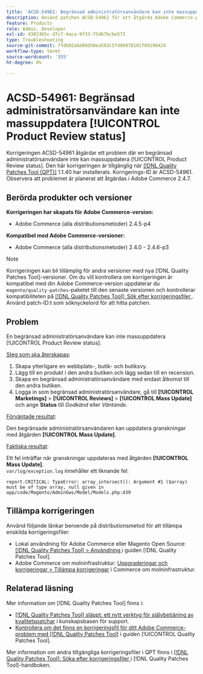 ```yaml
---
title: 'ACSD-54961: Begränsad administratörsanvändare kan inte massuppdatera [!UICONTROL Product Review status]'
description: Använd patchen ACSD-54961 för att åtgärda Adobe Commerce-problemet där en begränsad administratörsanvändare inte kan massera statusen för produktgranskning.
feature: Products
role: Admin, Developer
exl-id: d303365c-d7c7-4aca-9f33-75d67bcbe573
type: Troubleshooting
source-git-commit: 7fdb02a6d89d50ea593c5fd99d78101f89198424
workflow-type: tm+mt
source-wordcount: '355'
ht-degree: 0%

---
```


# ACSD-54961: Begränsad administratörsanvändare kan inte massuppdatera [!UICONTROL Product Review status]

Korrigeringen ACSD-54961 åtgärdar ett problem där en begränsad administratörsanvändare inte kan massuppdatera [!UICONTROL Product Review status]. Den här korrigeringen är tillgänglig när [[!DNL Quality Patches Tool (QPT)]](https://experienceleague.adobe.com/en/docs/commerce-operations/tools/quality-patches-tool/quality-patches-tool-to-self-serve-quality-patches) 1.1.40 har installerats. Korrigerings-ID är ACSD-54961. Observera att problemet är planerat att åtgärdas i Adobe Commerce 2.4.7.

## Berörda produkter och versioner

**Korrigeringen har skapats för Adobe Commerce-version:**

* Adobe Commerce (alla distributionsmetoder) 2.4.5-p4

**Kompatibel med Adobe Commerce-versioner:**

* Adobe Commerce (alla distributionsmetoder) 2.4.0 - 2.4.6-p3

>[!NOTE]
>
>Korrigeringen kan bli tillämplig för andra versioner med nya [!DNL Quality Patches Tool]-versioner. Om du vill kontrollera om korrigeringen är kompatibel med din Adobe Commerce-version uppdaterar du `magento/quality-patches`-paketet till den senaste versionen och kontrollerar kompatibiliteten på [[!DNL Quality Patches Tool]: Sök efter korrigeringsfiler ](https://experienceleague.adobe.com/tools/commerce-quality-patches/index.html). Använd patch-ID:t som söknyckelord för att hitta patchen.

## Problem

En begränsad administratörsanvändare kan inte massuppdatera [!UICONTROL Product Review status].

<u>Steg som ska återskapas</u>:

1. Skapa ytterligare en webbplats-, butik- och butiksvy.
1. Lägg till en produkt i den andra butiken och lägg sedan till en recension.
1. Skapa en begränsad administratörsanvändare med endast åtkomst till den andra butiken.
1. Logga in som begränsad administratörsanvändare, gå till **[!UICONTROL &#x200B; Marketings]** > **[!UICONTROL Reviews]** > **[!UICONTROL Mass Update]** och ange **Status** till *Godkänd* eller *Väntande*.

<u>Förväntade resultat</u>:

Den begränsade administratörsanvändaren kan uppdatera granskningar med åtgärden **[!UICONTROL Mass Update]**.

<u>Faktiska resultat</u>:

Ett fel inträffar när granskningar uppdateras med åtgärden **[!UICONTROL Mass Update]**.<br>
`var/log/exception.log` innehåller ett liknande fel:

```
report.CRITICAL: TypeError: array_intersect(): Argument #1 ($array) must be of type array, null given in app/code/Magento/AdminGws/Model/Models.php:439
```

## Tillämpa korrigeringen

Använd följande länkar beroende på distributionsmetod för att tillämpa enskilda korrigeringsfiler:

* Lokal användning för Adobe Commerce eller Magento Open Source: [[!DNL Quality Patches Tool] > Användning ](/help/tools/quality-patches-tool/usage.md) i guiden [!DNL Quality Patches Tool].
* Adobe Commerce om molninfrastruktur: [Uppgraderingar och korrigeringar > Tillämpa korrigeringar](https://experienceleague.adobe.com/docs/commerce-cloud-service/user-guide/develop/upgrade/apply-patches.html) i Commerce om molninfrastruktur.

## Relaterad läsning

Mer information om [!DNL Quality Patches Tool] finns i:

* [[!DNL Quality Patches Tool] släppt: ett nytt verktyg för självbetjäning av kvalitetspatchar](https://experienceleague.adobe.com/en/docs/commerce-operations/tools/quality-patches-tool/quality-patches-tool-to-self-serve-quality-patches) i kunskapsbasen för support.
* [Kontrollera om det finns en korrigeringsfil för ditt Adobe Commerce-problem med  [!DNL Quality Patches Tool]](/help/tools/quality-patches-tool/patches-available-in-qpt/check-patch-for-magento-issue-with-magento-quality-patches.md) i guiden [!UICONTROL Quality Patches Tool].


Mer information om andra tillgängliga korrigeringsfiler i QPT finns i [[!DNL Quality Patches Tool]: Söka efter korrigeringsfiler ](https://experienceleague.adobe.com/tools/commerce-quality-patches/index.html) i [!DNL Quality Patches Tool]-handboken.

